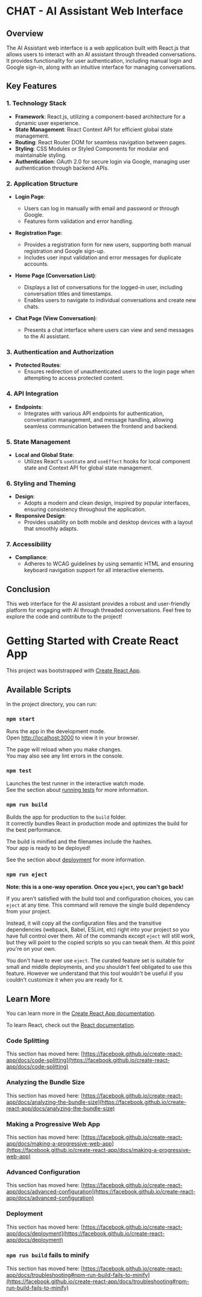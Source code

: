 # CHAT - AI Assistant Web Interface

## Overview

The AI Assistant web interface is a web application built with React.js that allows users to interact with an AI assistant through threaded conversations. It provides functionality for user authentication, including manual login and Google sign-in, along with an intuitive interface for managing conversations.

## Key Features

### 1. Technology Stack

- **Framework**: React.js, utilizing a component-based architecture for a dynamic user experience.
- **State Management**: React Context API for efficient global state management.
- **Routing**: React Router DOM for seamless navigation between pages.
- **Styling**: CSS Modules or Styled Components for modular and maintainable styling.
- **Authentication**: OAuth 2.0 for secure login via Google, managing user authentication through backend APIs.

### 2. Application Structure

- **Login Page**: 
  - Users can log in manually with email and password or through Google.
  - Features form validation and error handling.

- **Registration Page**: 
  - Provides a registration form for new users, supporting both manual registration and Google sign-up.
  - Includes user input validation and error messages for duplicate accounts.

- **Home Page (Conversation List)**: 
  - Displays a list of conversations for the logged-in user, including conversation titles and timestamps.
  - Enables users to navigate to individual conversations and create new chats.

- **Chat Page (View Conversation)**: 
  - Presents a chat interface where users can view and send messages to the AI assistant.

### 3. Authentication and Authorization

- **Protected Routes**: 
  - Ensures redirection of unauthenticated users to the login page when attempting to access protected content.

### 4. API Integration

- **Endpoints**: 
  - Integrates with various API endpoints for authentication, conversation management, and message handling, allowing seamless communication between the frontend and backend.

### 5. State Management

- **Local and Global State**: 
  - Utilizes React's `useState` and `useEffect` hooks for local component state and Context API for global state management.

### 6. Styling and Theming

- **Design**: 
  - Adopts a modern and clean design, inspired by popular interfaces, ensuring consistency throughout the application.
- **Responsive Design**: 
  - Provides usability on both mobile and desktop devices with a layout that smoothly adapts.

### 7. Accessibility

- **Compliance**: 
  - Adheres to WCAG guidelines by using semantic HTML and ensuring keyboard navigation support for all interactive elements.

## Conclusion

This web interface for the AI assistant provides a robust and user-friendly platform for engaging with AI through threaded conversations. Feel free to explore the code and contribute to the project!





# Getting Started with Create React App

This project was bootstrapped with [Create React App](https://github.com/facebook/create-react-app).

## Available Scripts

In the project directory, you can run:

### `npm start`

Runs the app in the development mode.\
Open [http://localhost:3000](http://localhost:3000) to view it in your browser.

The page will reload when you make changes.\
You may also see any lint errors in the console.

### `npm test`

Launches the test runner in the interactive watch mode.\
See the section about [running tests](https://facebook.github.io/create-react-app/docs/running-tests) for more information.

### `npm run build`

Builds the app for production to the `build` folder.\
It correctly bundles React in production mode and optimizes the build for the best performance.

The build is minified and the filenames include the hashes.\
Your app is ready to be deployed!

See the section about [deployment](https://facebook.github.io/create-react-app/docs/deployment) for more information.

### `npm run eject`

**Note: this is a one-way operation. Once you `eject`, you can't go back!**

If you aren't satisfied with the build tool and configuration choices, you can `eject` at any time. This command will remove the single build dependency from your project.

Instead, it will copy all the configuration files and the transitive dependencies (webpack, Babel, ESLint, etc) right into your project so you have full control over them. All of the commands except `eject` will still work, but they will point to the copied scripts so you can tweak them. At this point you're on your own.

You don't have to ever use `eject`. The curated feature set is suitable for small and middle deployments, and you shouldn't feel obligated to use this feature. However we understand that this tool wouldn't be useful if you couldn't customize it when you are ready for it.

## Learn More

You can learn more in the [Create React App documentation](https://facebook.github.io/create-react-app/docs/getting-started).

To learn React, check out the [React documentation](https://reactjs.org/).

### Code Splitting

This section has moved here: [https://facebook.github.io/create-react-app/docs/code-splitting](https://facebook.github.io/create-react-app/docs/code-splitting)

### Analyzing the Bundle Size

This section has moved here: [https://facebook.github.io/create-react-app/docs/analyzing-the-bundle-size](https://facebook.github.io/create-react-app/docs/analyzing-the-bundle-size)

### Making a Progressive Web App

This section has moved here: [https://facebook.github.io/create-react-app/docs/making-a-progressive-web-app](https://facebook.github.io/create-react-app/docs/making-a-progressive-web-app)

### Advanced Configuration

This section has moved here: [https://facebook.github.io/create-react-app/docs/advanced-configuration](https://facebook.github.io/create-react-app/docs/advanced-configuration)

### Deployment

This section has moved here: [https://facebook.github.io/create-react-app/docs/deployment](https://facebook.github.io/create-react-app/docs/deployment)

### `npm run build` fails to minify

This section has moved here: [https://facebook.github.io/create-react-app/docs/troubleshooting#npm-run-build-fails-to-minify](https://facebook.github.io/create-react-app/docs/troubleshooting#npm-run-build-fails-to-minify)
